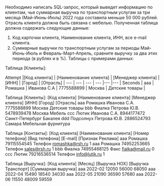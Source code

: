Необходимо написать SQL-запрос, который выведет информацию по клиентам, чья суммарная выручка по транспортным услугам за три месяца (Май-Июнь-Июль) 2022 года составила меньше 50 000 рублей. Отрасль клиента должна быть связана с мебелью.
Полученная таблица должна содержать следующие данные:
1.	Код карточки клиента, Наименование клиента, ИНН, все e-mail клиента.
2.	Суммарные выручки по транспортным услугам за периоды Май-Июнь-Июль и Февраль-Март-Апрель, сравните выручку за два этих периода (в рублях и в %).
Таблицы с примерами данных:

Таблица [Клиенты]: 

Attempt |[Код клиента]	| [Наименование клиента] | [Менеджер клиента] | [ИНН] | [Город] | [Отрасль] | 
--- | --- | --- | --- |--- |--- |
Seconds | aaa | Ромашка | Иванова С.А | 7775588899 | Москва | Детские товары |



Таблица [Клиенты]: 
[Код клиента]	[Наименование клиента]	[Менеджер клиента]	[ИНН]	[Город]	[Отрасль]
aaa	Ромашка	Иванова С.А.	7775588899	Москва	Детские товары
bbb	Фиалка	Петрова Ю.В.	5478939478	Москва	Мебель
ccc	Лютик	Иванова С.А.	8944177472	Санкт-Петербург	Бакалея
ddd	Подсолнух	Петрова Ю.В.	2886524793	Самара	Мебельная фурнитура

Таблица [Контакты]: 
[Код клиента]	[Наименование клиента]	[Номер телефона]	[Вид телефона]	[E-mail]	[Признак Реклама]
aaa	Ромашка	79115554545	Телефон	romashka@rsh.ru
1
aaa	Ромашка	74952253665	Телефон	sales@rsh.ru 
1
bbb	Фиалка	74955468125	Факс	fialka@mail.ru 
0
ccc	Лютик	79216536514	Телефон	info@lutik.ru 
1

Таблица [Выручка]: 
[Код клиента]	[Месяц]	[Выручка НОХ]	[Выручка Транспорт]	[Суммарная выручка]
aaa	2022-02	12050	56000	68050
aaa	2022-04	15490	18540	34030
aaa	2022-05	21090	36590	57680
aaa	2022-06	11550	48009	59559


